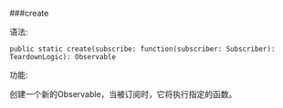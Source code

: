 ###create

语法:
```
public static create(subscribe: function(subscriber: Subscriber): TeardownLogic): Observable
```

功能:

创建一个新的Observable，当被订阅时，它将执行指定的函数。